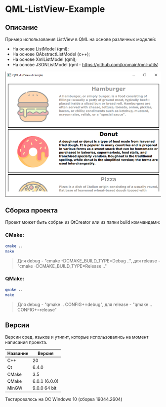 # QML-ListView-Example

## Описание

Пример использования ListView в QML на основе различных моделей:
- На основе ListModel (qml);
- На основе QAbstractListModel (с++);
- На основе XmlListModel (qml);
- На основе JSONListModel (qml - https://github.com/kromain/qml-utils)

![alt text](doc/QML-ListView-Example.png)

## Сборка проекта

Проект может быть собран из QtCreator или из папки build коммандами:

### CMake:

```bash
cmake ..
make
```
> Для debug - "cmake -DCMAKE_BUILD_TYPE=Debug ..", для release - "cmake -DCMAKE_BUILD_TYPE=Release .."

### QMake:

```bash
qmake ..
make
```
> Для debug - "qmake .. CONFIG+=debug", для release - "qmake .. CONFIG+=release"

## Версии

Версии сред, языков и утилит, которые использовались на момент написания проекта.

| Название   | Версия               |
| -----------|----------------------|
| C++        | 20                   |
| Qt         | 6.4.0                |
| CMake      | 3.5                  |
| QMake      | 6.0.1 (6.0.0)        |
| MinGW      | 9.0.0 64 bit         |

Тестировалось на ОС Windows 10 (сборка 19044.2604)